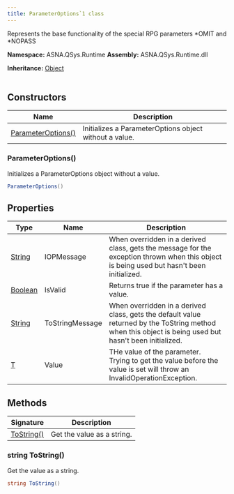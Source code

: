 ```yaml
---
title: ParameterOptions`1 class
---
```


Represents the base functionality of the special RPG parameters *OMIT and *NOPASS

**Namespace:** ASNA.QSys.Runtime
**Assembly:** ASNA.QSys.Runtime.dll

**Inheritance:** [Object](https://docs.microsoft.com/en-us/dotnet/api/system.object)
<br>
<br>

## Constructors

| Name | Description |
| --- | --- |
| [ParameterOptions()](#parameteroptions) | Initializes a ParameterOptions object without a value.

### ParameterOptions()

Initializes a ParameterOptions object without a value.

```cs
ParameterOptions()
```

## Properties

| Type | Name | Description
| --- | --- | --- 
| [String](https://learn.microsoft.com/en-us/dotnet/api/system.string?view=net-8.0) | IOPMessage | When overridden in a derived class, gets the message for the exception thrown when this object is being used but hasn't been initialized. |
| [Boolean](https://docs.microsoft.com/en-us/dotnet/api/system.boolean) | IsValid | Returns true if the parameter has a value. |
| [String](https://learn.microsoft.com/en-us/dotnet/api/system.string?view=net-8.0) | ToStringMessage | When overridden in a derived class, gets the default value returned by the ToString method when this object is being used but hasn't been initialized. |
| [T](https://learn.microsoft.com/en-us/dotnet/api/system.type?view=net-8.0) | Value | THe value of the parameter. Trying to get the value before the value is set will throw an InvalidOperationException. |

## Methods

| Signature | Description |
| --- | --- |
| [ToString()](#string-tostring) | Get the value as a string.

### string ToString()

Get the value as a string.

```cs
string ToString()
```
